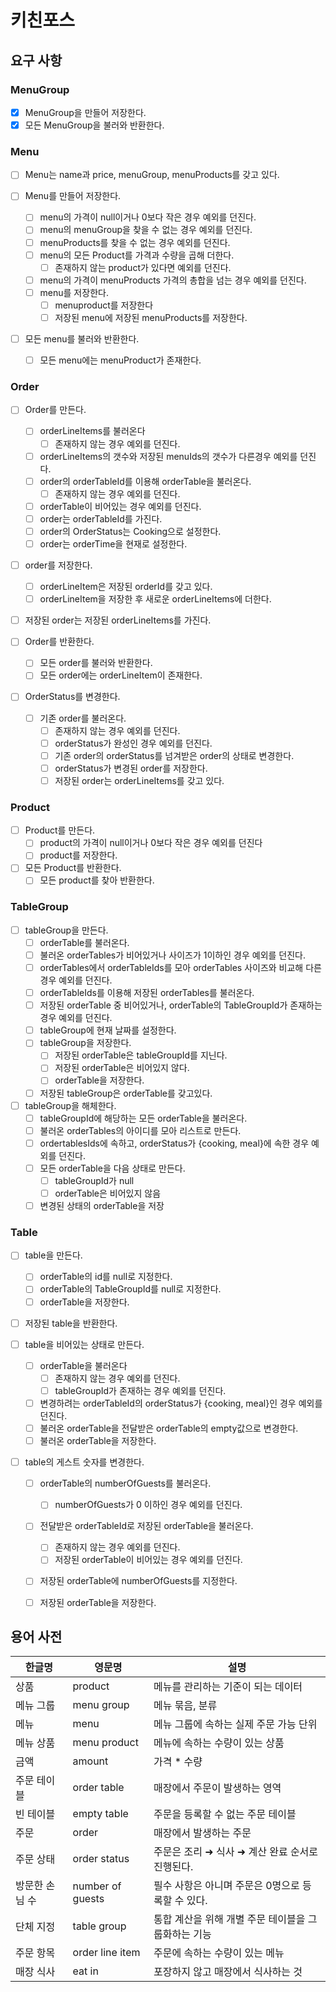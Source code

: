 # 키친포스

## 요구 사항
### MenuGroup
- [x] MenuGroup을 만들어 저장한다.
- [x] 모든 MenuGroup을 불러와 반환한다.

### Menu
- [ ] Menu는 name과 price, menuGroup, menuProducts를 갖고 있다.
  
- [ ] Menu를 만들어 저장한다.
    - [ ] menu의 가격이 null이거나 0보다 작은 경우 예외를 던진다.
    - [ ] menu의 menuGroup을 찾을 수 없는 경우 예외를 던진다.
    - [ ] menuProducts를 찾을 수 없는 경우 예외를 던진다.
    - [ ] menu의 모든 Product를 가격과 수량을 곱해 더한다.
      - [ ] 존재하지 않는 product가 있다면 예외를 던진다.
    - [ ] menu의 가격이 menuProducts 가격의 총합을 넘는 경우 예외를 던진다.
  - [ ] menu를 저장한다.
    - [ ] menuproduct를 저장한다
    - [ ] 저장된 menu에 저장된 menuProducts를 저장한다.
  
- [ ] 모든 menu를 불러와 반환한다.
  - [ ] 모든 menu에는 menuProduct가 존재한다.

### Order
- [ ] Order를 만든다.
  - [ ] orderLineItems를 불러온다
    - [ ] 존재하지 않는 경우 예외를 던진다.
  - [ ] orderLineItems의 갯수와 저장된 menuIds의 갯수가 다른경우 예외를 던진다.
  - [ ] order의 orderTableId를 이용해 orderTable을 불러온다.
    - [ ] 존재하지 않는 경우 예외를 던진다.
  - [ ] orderTable이 비어있는 경우 예외를 던진다.
  - [ ] order는 orderTableId를 가진다.
  - [ ] order의 OrderStatus는 Cooking으로 설정한다.
  - [ ] order는 orderTime을 현재로 설정한다.
- [ ] order를 저장한다.
  - [ ] orderLineItem은 저장된 orderId를 갖고 있다.
  - [ ] orderLineItem을 저장한 후 새로운 orderLineItems에 더한다.
- [ ] 저장된 order는 저장된 orderLineItems를 가진다.
  
- [ ] Order를 반환한다.
  - [ ] 모든 order를 불러와 반환한다.
  - [ ] 모든 order에는 orderLineItem이 존재한다.
  
- [ ] OrderStatus를 변경한다.
  - [ ] 기존 order를 불러온다.
    - [ ] 존재하지 않는 경우 예외를 던진다.
    - [ ] orderStatus가 완성인 경우 예외를 던진다.
    - [ ] 기존 order의 orderStatus를 넘겨받은 order의 상태로 변경한다.
    - [ ] orderStatus가 변경된 order를 저장한다.
    - [ ] 저장된 order는 orderLineItems를 갖고 있다.
  
### Product
- [ ] Product를 만든다.
  - [ ] product의 가격이 null이거나 0보다 작은 경우 예외를 던진다
  - [ ] product를 저장한다.

- [ ] 모든 Product를 반환한다.
  - [ ] 모든 product를 찾아 반환한다.
  
###  TableGroup
- [ ] tableGroup을 만든다.
  - [ ] orderTable를 불러온다.
  - [ ] 불러온 orderTables가 비어있거나 사이즈가 1이하인 경우 예외를 던진다.
  - [ ] orderTables에서 orderTableIds를 모아 orderTables 사이즈와 비교해 다른 경우 예외를 던진다.
  - [ ] orderTableIds를 이용해 저장된 orderTables를 불러온다.
  - [ ] 저장된 orderTable 중 비어있거나, orderTable의 TableGroupId가 존재하는 경우 예외를 던진다.
  - [ ] tableGroup에 현재 날짜를 설정한다.
  - [ ] tableGroup을 저장한다.
    - [ ] 저장된 orderTable은 tableGroupId를 지닌다.
    - [ ] 저장된 orderTable은 비어있지 않다.
    - [ ] orderTable을 저장한다.
  - [ ] 저장된 tableGroup은 orderTable를 갖고있다.

- [ ] tableGroup을 해체한다.
  - [ ] tableGroupId에 해당하는 모든 orderTable을 불러온다.
  - [ ] 불러온 orderTables의 아이디를 모아 리스트로 만든다.
  - [ ] ordertablesIds에 속하고, orderStatus가 {cooking, meal}에 속한 경우 예외를 던진다.
  - [ ] 모든 orderTable을 다음 상태로 만든다.
    - [ ] tableGroupId가 null
    - [ ] orderTable은 비어있지 않음
  - [ ] 변경된 상태의 orderTable을 저장
  
### Table
- [ ] table을 만든다.
  - [ ] orderTable의 id를 null로 지정한다.
  - [ ] orderTable의 TableGroupId를 null로 지정한다.
  - [ ] orderTable을 저장한다.
  
- [ ] 저장된 table을 반환한다.
  
- [ ] table을 비어있는 상태로 만든다.
  - [ ] orderTable을 불러온다
    - [ ] 존재하지 않는 경우 예외를 던진다.
    - [ ] tableGroupId가 존재하는 경우 예외를 던진다.
  - [ ] 변경하려는 orderTableId의 orderStatus가 {cooking, meal}인 경우 예외를 던진다.
  - [ ] 불러온 orderTable을 전달받은 orderTable의 empty값으로 변경한다.
  - [ ] 불러온 orderTable을 저장한다.
  
- [ ] table의 게스트 숫자를 변경한다.
  - [ ] orderTable의 numberOfGuests를 불러온다.
    - [ ] numberOfGuests가 0 이하인 경우 예외를 던진다.
  - [ ] 전달받은 orderTableId로 저장된 orderTable을 불러온다.
    - [ ] 존재하지 않는 경우 예외를 던진다.
    - [ ] 저장된 orderTable이 비어있는 경우 예외를 던진다.
  - [ ] 저장된 orderTable에 numberOfGuests를 지정한다.
  - [ ] 저장된 orderTable을 저장한다.


## 용어 사전

| 한글명 | 영문명 | 설명 |
| --- | --- | --- |
| 상품 | product | 메뉴를 관리하는 기준이 되는 데이터 |
| 메뉴 그룹 | menu group | 메뉴 묶음, 분류 |
| 메뉴 | menu | 메뉴 그룹에 속하는 실제 주문 가능 단위 |
| 메뉴 상품 | menu product | 메뉴에 속하는 수량이 있는 상품 |
| 금액 | amount | 가격 * 수량 |
| 주문 테이블 | order table | 매장에서 주문이 발생하는 영역 |
| 빈 테이블 | empty table | 주문을 등록할 수 없는 주문 테이블 |
| 주문 | order | 매장에서 발생하는 주문 |
| 주문 상태 | order status | 주문은 조리 ➜ 식사 ➜ 계산 완료 순서로 진행된다. |
| 방문한 손님 수 | number of guests | 필수 사항은 아니며 주문은 0명으로 등록할 수 있다. |
| 단체 지정 | table group | 통합 계산을 위해 개별 주문 테이블을 그룹화하는 기능 |
| 주문 항목 | order line item | 주문에 속하는 수량이 있는 메뉴 |
| 매장 식사 | eat in | 포장하지 않고 매장에서 식사하는 것 |
